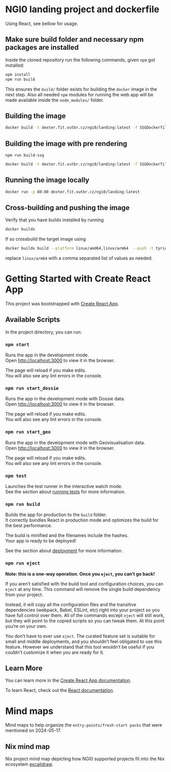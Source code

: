 # NGI0 landing project and dockerfile
Using React, see bellow for usage. 

## Make sure build folder and necessary npm packages are installed

Inside the cloned repository run the following commands, given `npm` got 
installed:

```sh
npm install
npm run build
```

This ensures the `build/` folder exists for building the `docker` image in the 
next step. Also all needed `npm` modules for running the web app will be made
available inside the `node_modules/` folder.

## Building the image
```sh
docker build -t dexter.fit.vutbr.cz/ngi0/landing:latest -f SSGDockerfile .
```
## Building the image with pre rendering
```shell
npm run build-ssg
```
```sh
docker build -t dexter.fit.vutbr.cz/ngi0/landing:latest -f SSGDockerfile .
```
## Running the image locally
```sh
docker run -p 80:80 dexter.fit.vutbr.cz/ngi0/landing:latest
```
## Cross-building and pushing the image
Verify that you have buildx installed by running

```sh
docker buildx
```
If so crossbuild the target image using
```sh
docker buildx build --platform linux/amd64,linux/arm64  --push -t tyrion.fit.vutbr.cz/ngi0/landing:latest .
```
replace `linux/arm64` with a comma separated list of values as needed.


# Getting Started with Create React App

This project was bootstrapped with [Create React App](https://github.com/facebook/create-react-app).

## Available Scripts

In the project directory, you can run:

### `npm start`

Runs the app in the development mode.\
Open [http://localhost:3000](http://localhost:3000) to view it in the browser.

The page will reload if you make edits.\
You will also see any lint errors in the console.

### `npm run start_dossie`

Runs the app in the development mode with Dossie data.\
Open [http://localhost:3000](http://localhost:3000) to view it in the browser.

The page will reload if you make edits.\
You will also see any lint errors in the console.

### `npm run start_geo`

Runs the app in the development mode with Geovisualisation data.\
Open [http://localhost:3000](http://localhost:3000) to view it in the browser.

The page will reload if you make edits.\
You will also see any lint errors in the console.

### `npm test`

Launches the test runner in the interactive watch mode.\
See the section about [running tests](https://facebook.github.io/create-react-app/docs/running-tests) for more information.

### `npm run build`

Builds the app for production to the `build` folder.\
It correctly bundles React in production mode and optimizes the build for the best performance.

The build is minified and the filenames include the hashes.\
Your app is ready to be deployed!

See the section about [deployment](https://facebook.github.io/create-react-app/docs/deployment) for more information.

### `npm run eject`

**Note: this is a one-way operation. Once you `eject`, you can’t go back!**

If you aren’t satisfied with the build tool and configuration choices, you can `eject` at any time. This command will remove the single build dependency from your project.

Instead, it will copy all the configuration files and the transitive dependencies (webpack, Babel, ESLint, etc) right into your project so you have full control over them. All of the commands except `eject` will still work, but they will point to the copied scripts so you can tweak them. At this point you’re on your own.

You don’t have to ever use `eject`. The curated feature set is suitable for small and middle deployments, and you shouldn’t feel obligated to use this feature. However we understand that this tool wouldn’t be useful if you couldn’t customize it when you are ready for it.

## Learn More

You can learn more in the [Create React App documentation](https://facebook.github.io/create-react-app/docs/getting-started).

To learn React, check out the [React documentation](https://reactjs.org/).

# Mind maps
Mind maps to help organize the `entry-points/fresh-start packs` that were mentioned on 2024-05-17.  
## Nix mind map
Nix project mind map depicting how NGI0 supported projects fit into the Nix ecosystem [excalidraw](https://excalidraw.com/#json=d8AbTfcfZ8WvSzPCcd2hd,MS6ngCYm4vUGkum_fzUYqg). 
